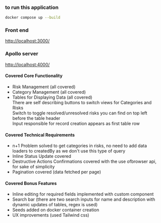 ### to run this application
```bash
docker compose up --build
```
### Front end
[http://localhost:3000/](http://localhost:3000/)

### Apollo server
[http://localhost:4000/](http://localhost:4000/)

#### Covered Core Functionality
- Risk Management (all covered)
- Category Management (all covered)
- Tables for Displaying Data (all covered)
  <br/> 
  There are self describing buttons to switch views for Categories and Risks
  <br/>
  Switch to toggle resolved/unresolved risks you can find on top left before the table header
  <br/>
  Input responsible for record creation appears as first table row

#### Covered Technical Requirements
- n+1 Problem solved to get categories in risks, no need to add data loaders to createdBy as we don't use this type of query
- Inline Status Update covered
- Destructive Actions Confirmations covered with the use ofbrowser api, for sake of simplicity
- Pagination covered (data fetched per page)
  
#### Covered Bonus Features
- Inline editing for required fields implemented with custom component
- Search bar (there are two search inputs for name and description with dynamic updates of tables, regex is used)
- Seeds added on docker container creation
- UX improvements (used Tailwind css)
